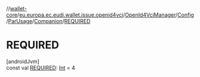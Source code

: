 //[wallet-core](../../../../../../index.md)/[eu.europa.ec.eudi.wallet.issue.openid4vci](../../../../index.md)/[OpenId4VciManager](../../../index.md)/[Config](../../index.md)/[ParUsage](../index.md)/[Companion](index.md)/[REQUIRED](-r-e-q-u-i-r-e-d.md)

# REQUIRED

[androidJvm]\
const val [REQUIRED](-r-e-q-u-i-r-e-d.md): [Int](https://kotlinlang.org/api/latest/jvm/stdlib/kotlin-stdlib/kotlin/-int/index.html) = 4

